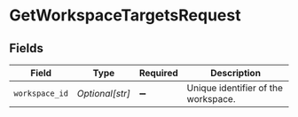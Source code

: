 # GetWorkspaceTargetsRequest


## Fields

| Field                               | Type                                | Required                            | Description                         |
| ----------------------------------- | ----------------------------------- | ----------------------------------- | ----------------------------------- |
| `workspace_id`                      | *Optional[str]*                     | :heavy_minus_sign:                  | Unique identifier of the workspace. |